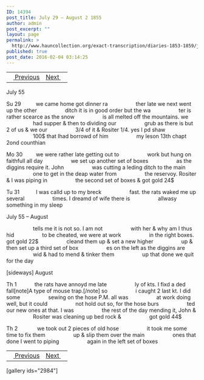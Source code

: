```yaml
---
ID: 14394
post_title: July 29 – August 2 1855
author: admin
post_excerpt: ""
layout: page
permalink: >
  http://www.hauncollection.org/exact-transcription/diaries-1853-1859/july-29-august-2-1855/
published: true
post_date: 2016-02-04 03:14:25
---
```

<table style="width: 100%;" align="center">
<tbody>
<tr>
<td><a href="http://www.hauncollection.org/version-2/diaries-1853-1859/july-26-july-29-1855/"><img src="https://lh3.googleusercontent.com/-EFJpxxNiPNw/VqgtWBCZrMI/AAAAAAAAAFU/WfY4lPFWWkg/s800-Ic42/Soeb-Plain-Arrows-8-10px.png" alt="" width="10" height="10" /> Previous</a></td>
<td style="text-align: right;"><a href="http://www.hauncollection.org/version-2/diaries-1853-1859/august-2-august-5-1855/">Next <img src="https://lh3.googleusercontent.com/-67k0cYlpXHw/VqgtWKz1MXI/AAAAAAAAAFU/k9PW_Piyurk/s800-Ic42/Soeb-Plain-Arrows-5-10px.png" alt="" width="10" height="10" /></a></td>
</tr>
</tbody>
</table>
July 55

Su 29          we came home got dinner ra
<span style="margin-left: 70px;">ther late we next went up the other
<span style="margin-left: 70px;">ditch it is in good order but the wa
<span style="margin-left: 70px;">ter is rather scearce as the snow
<span style="margin-left: 70px;">is all melted off the mountains. we
<span style="margin-left: 70px;">had supper &amp; then to dividing our
<span style="margin-left: 70px;">grub as there is but 2 of us &amp; we our
<span style="margin-left: 70px;">3/4 of it &amp; Rositer 1/4. yes I pd shaw
<span style="margin-left: 70px;">100$ that Ihad borrowd of him
<span style="margin-left: 70px;">my leson 13th chapt 2ond counthian</span></span></span></span></span></span></span></span></span>

Mo 30         we were rather late getting out to
<span style="margin-left: 70px;">work but hung on faithfull all day
<span style="margin-left: 70px;">we set up another set of boxes
<span style="margin-left: 70px;">as the diggins require it. John
<span style="margin-left: 70px;">was cutting a leding ditch to the main
<span style="margin-left: 70px;">one to get in the deap water from
<span style="margin-left: 70px;">the reservoy. Rositer &amp; I was piping in
<span style="margin-left: 70px;">the second set of boxes &amp; got gold 24$</span></span></span></span></span></span></span>

Tu 31           I was calld up to my breck
<span style="margin-left: 70px;">fast. the rats waked me up several
<span style="margin-left: 70px;">times. I dreamd of wife there is
<span style="margin-left: 70px;">allwasy something in my sleep</span></span></span>

July 55 – August

<span style="margin-left: 70px;">tells me it is not so. I am not
<span style="margin-left: 70px;">with her &amp; why am I thus hid
<span style="margin-left: 70px;">to be cheated, we were at work
<span style="margin-left: 70px;">in the right boxes. got gold 22$
<span style="margin-left: 70px;">cleand them up &amp; set a new higher
<span style="margin-left: 70px;">up &amp; then set up a third set of box
<span style="margin-left: 70px;">es on the left as the diggins are
<span style="margin-left: 70px;">wid &amp; had to mend &amp; tinker them
<span style="margin-left: 70px;">up that done we quit for the day</span></span></span></span></span></span></span></span></span>

[sideways]
August

Th 1            the rats have annoyd me late
<span style="margin-left: 70px;">ly of kts. I fixd a ded fall[note]A type of mouse trap.[/note] so
<span style="margin-left: 70px;">i caught 2 last kt. I did some
<span style="margin-left: 70px;">sewing on the hose P.M. all was
<span style="margin-left: 70px;">at work doing well, but it could
<span style="margin-left: 70px;">not hold out so, for the hose burs
<span style="margin-left: 70px;">ted our new ones at that. I was
<span style="margin-left: 70px;">the rest of the day mending it, John &amp;
<span style="margin-left: 70px;">Rositer was cleaning up bed rock &amp;
<span style="margin-left: 70px;">got gold 44$</span></span></span></span></span></span></span></span></span>

Th 2             we took out 2 pieces of old hose
<span style="margin-left: 70px;">it took me some time to fix them
<span style="margin-left: 70px;">up &amp; slip them over the main
<span style="margin-left: 70px;">ones that done I went to piping
<span style="margin-left: 70px;">again in the left set of boxes</span></span></span></span>
<table style="width: 100%;" align="center">
<tbody>
<tr>
<td><a href="http://www.hauncollection.org/version-2/diaries-1853-1859/july-26-july-29-1855/"><img src="https://lh3.googleusercontent.com/-EFJpxxNiPNw/VqgtWBCZrMI/AAAAAAAAAFU/WfY4lPFWWkg/s800-Ic42/Soeb-Plain-Arrows-8-10px.png" alt="" width="10" height="10" /> Previous</a></td>
<td style="text-align: right;"><a href="http://www.hauncollection.org/version-2/diaries-1853-1859/august-2-august-5-1855/">Next <img src="https://lh3.googleusercontent.com/-67k0cYlpXHw/VqgtWKz1MXI/AAAAAAAAAFU/k9PW_Piyurk/s800-Ic42/Soeb-Plain-Arrows-5-10px.png" alt="" width="10" height="10" /></a></td>
</tr>
</tbody>
</table>
[gallery ids="2984"]